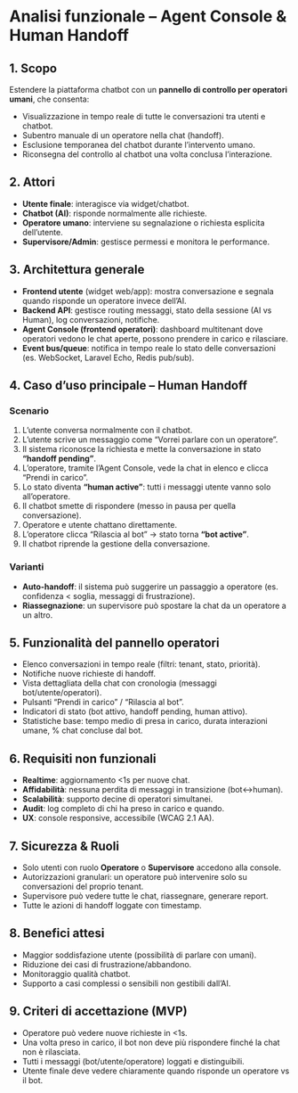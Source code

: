 # Analisi funzionale – Agent Console & Human Handoff

## 1. Scopo

Estendere la piattaforma chatbot con un **pannello di controllo per operatori umani**, che consenta:

* Visualizzazione in tempo reale di tutte le conversazioni tra utenti e chatbot.
* Subentro manuale di un operatore nella chat (handoff).
* Esclusione temporanea del chatbot durante l’intervento umano.
* Riconsegna del controllo al chatbot una volta conclusa l’interazione.

## 2. Attori

* **Utente finale**: interagisce via widget/chatbot.
* **Chatbot (AI)**: risponde normalmente alle richieste.
* **Operatore umano**: interviene su segnalazione o richiesta esplicita dell’utente.
* **Supervisore/Admin**: gestisce permessi e monitora le performance.

## 3. Architettura generale

* **Frontend utente** (widget web/app): mostra conversazione e segnala quando risponde un operatore invece dell’AI.
* **Backend API**: gestisce routing messaggi, stato della sessione (AI vs Human), log conversazioni, notifiche.
* **Agent Console (frontend operatori)**: dashboard multitenant dove operatori vedono le chat aperte, possono prendere in carico e rilasciare.
* **Event bus/queue**: notifica in tempo reale lo stato delle conversazioni (es. WebSocket, Laravel Echo, Redis pub/sub).

## 4. Caso d’uso principale – Human Handoff

### Scenario

1. L’utente conversa normalmente con il chatbot.
2. L’utente scrive un messaggio come “Vorrei parlare con un operatore”.
3. Il sistema riconosce la richiesta e mette la conversazione in stato **“handoff pending”**.
4. L’operatore, tramite l’Agent Console, vede la chat in elenco e clicca “Prendi in carico”.
5. Lo stato diventa **“human active”**: tutti i messaggi utente vanno solo all’operatore.
6. Il chatbot smette di rispondere (messo in pausa per quella conversazione).
7. Operatore e utente chattano direttamente.
8. L’operatore clicca “Rilascia al bot” → stato torna **“bot active”**.
9. Il chatbot riprende la gestione della conversazione.

### Varianti

* **Auto-handoff**: il sistema può suggerire un passaggio a operatore (es. confidenza < soglia, messaggi di frustrazione).
* **Riassegnazione**: un supervisore può spostare la chat da un operatore a un altro.

## 5. Funzionalità del pannello operatori

* Elenco conversazioni in tempo reale (filtri: tenant, stato, priorità).
* Notifiche nuove richieste di handoff.
* Vista dettagliata della chat con cronologia (messaggi bot/utente/operatori).
* Pulsanti “Prendi in carico” / “Rilascia al bot”.
* Indicatori di stato (bot attivo, handoff pending, human attivo).
* Statistiche base: tempo medio di presa in carico, durata interazioni umane, % chat concluse dal bot.

## 6. Requisiti non funzionali

* **Realtime**: aggiornamento <1s per nuove chat.
* **Affidabilità**: nessuna perdita di messaggi in transizione (bot↔human).
* **Scalabilità**: supporto decine di operatori simultanei.
* **Audit**: log completo di chi ha preso in carico e quando.
* **UX**: console responsive, accessibile (WCAG 2.1 AA).

## 7. Sicurezza & Ruoli

* Solo utenti con ruolo **Operatore** o **Supervisore** accedono alla console.
* Autorizzazioni granulari: un operatore può intervenire solo su conversazioni del proprio tenant.
* Supervisore può vedere tutte le chat, riassegnare, generare report.
* Tutte le azioni di handoff loggate con timestamp.

## 8. Benefici attesi

* Maggior soddisfazione utente (possibilità di parlare con umani).
* Riduzione dei casi di frustrazione/abbandono.
* Monitoraggio qualità chatbot.
* Supporto a casi complessi o sensibili non gestibili dall’AI.

## 9. Criteri di accettazione (MVP)

* Operatore può vedere nuove richieste in <1s.
* Una volta preso in carico, il bot non deve più rispondere finché la chat non è rilasciata.
* Tutti i messaggi (bot/utente/operatore) loggati e distinguibili.
* Utente finale deve vedere chiaramente quando risponde un operatore vs il bot.
